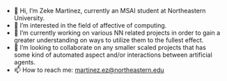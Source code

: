 - 👋 Hi, I’m Zeke Martinez, currently an MSAI student at Northeastern University.
- 👀 I’m interested in the field of affective of computing.
- 🌱 I’m currently working on various NN related projects in order to gain a greater understanding on ways to utilize them to the fullest effect.
- 💞️ I’m looking to collaborate on any smaller scaled projects that has some kind of automated aspect and/or interactions between artificial agents.
- 📫 How to reach me: martinez.ez@northeastern.edu

<!---
zpmarti/zpmarti is a ✨ special ✨ repository because its `README.md` (this file) appears on your GitHub profile.
You can click the Preview link to take a look at your changes.
--->
